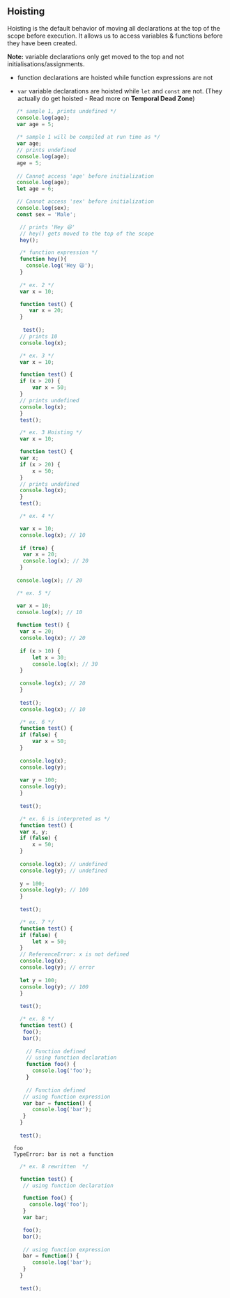  ## Hoisting
  
  Hoisting is the default behavior of moving all declarations at the top of the scope before execution.
  It allows us to access variables & functions before they have been created. 

  __Note:__ variable declarations only get moved to the top and not initialisations/assignments.


- function declarations are hoisted while function expressions are not

- `var` variable declarations are hoisted while `let` and `const` are not. (They actually do get hoisted - Read more on __Temporal Dead Zone__)

```js
   /* sample 1, prints undefined */
   console.log(age);
   var age = 5;
   
   /* sample 1 will be compiled at run time as */
   var age;
   // prints undefined
   console.log(age);
   age = 5;
 
   // Cannot access 'age' before initialization
   console.log(age);
   let age = 6;

   // Cannot access 'sex' before initialization
   console.log(sex);
   const sex = 'Male';

```

```js
    // prints 'Hey 😃'
    // hey() gets moved to the top of the scope
    hey();

    /* function expression */
    function hey(){
      console.log('Hey 😃');
    } 
    
    /* ex. 2 */
    var x = 10; 

    function test() { 
       var x = 20; 
    } 
  
     test(); 
    // prints 10
    console.log(x); 

    /* ex. 3 */
    var x = 10; 

    function test() { 
    if (x > 20) { 
        var x = 50; 
    } 
    // prints undefined
    console.log(x); 
    } 
    test(); 

    /* ex. 3 Hoisting */
    var x = 10; 

    function test() { 
    var x;
    if (x > 20) { 
        x = 50; 
    } 
    // prints undefined
    console.log(x); 
    } 
    test(); 

    /* ex. 4 */

    var x = 10; 
    console.log(x); // 10
  
    if (true) { 
     var x = 20; 
     console.log(x); // 20
    } 
  
   console.log(x); // 20

   /* ex. 5 */

   var x = 10; 
   console.log(x); // 10
  
   function test() { 
    var x = 20; 
    console.log(x); // 20
  
    if (x > 10) { 
        let x = 30; 
        console.log(x); // 30
    } 
  
    console.log(x); // 20
    } 
  
    test(); 
    console.log(x); // 10

    /* ex. 6 */
    function test() { 
    if (false) { 
        var x = 50; 
    } 
  
    console.log(x); 
    console.log(y); 
  
    var y = 100; 
    console.log(y); 
    } 
  
    test(); 

    /* ex. 6 is interpreted as */
    function test() { 
    var x, y;
    if (false) { 
        x = 50; 
    } 
  
    console.log(x); // undefined
    console.log(y); // undefined
  
    y = 100; 
    console.log(y); // 100
    } 
  
    test(); 

    /* ex. 7 */
    function test() { 
    if (false) { 
        let x = 50; 
    } 
    // ReferenceError: x is not defined
    console.log(x); 
    console.log(y); // error
  
    let y = 100; 
    console.log(y); // 100
    } 
  
    test(); 

    /* ex. 8 */
    function test() { 
     foo(); 
     bar(); 
  
      // Function defined 
      // using function declaration 
      function foo() { 
        console.log('foo'); 
      } 
  
      // Function defined 
     // using function expression 
     var bar = function() { 
        console.log('bar'); 
     } 
    } 
  
    test(); 
``` 
    
      foo
      TypeError: bar is not a function
    
```js
    /* ex. 8 rewritten  */

    function test() { 
     // using function declaration

     function foo() {
       console.log('foo'); 
     }
     var bar;

     foo(); 
     bar();
  
     // using function expression 
     bar = function() { 
        console.log('bar'); 
     } 
    } 
  
    test();
``` 






